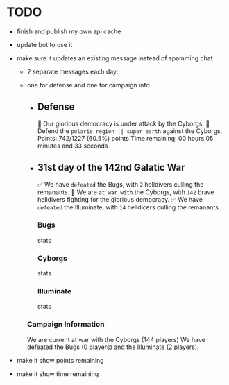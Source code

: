 # TODO

-   finish and publish my own api cache
-   update bot to use it
-   make sure it updates an existing message instead of spamming chat

    -   2 separate messages each day:
    -   one for defense and one for campaign info

        -   ## Defense

            🚨 Our glorious democracy is under attack by the Cyborgs. 🚨
            Defend the `polaris region || super earth` against the Cyborgs.
            Points: 742/1227 (60.5%) points
            Time remaining: 00 hours 05 minutes and 33 seconds

        -   ## 31st day of the 142nd Galatic War

            ✅ We have `defeated` the Bugs, with `2` helldivers culling the remanants.
            🚨 We are `at war with` the Cyborgs, with `142` brave helldivers fighting for the glorious democracy.
            ✅ We have `defeated` the Illuminate, with `14` helldicers culling the remanants.

            ### Bugs

            stats

            ### Cyborgs

            stats

            ### Illuminate

            stats

        ### Campaign Information

        We are current at war with the Cyborgs (144 players)
        We have defeated the Bugs (0 players) and the Illuminate (2 players).

-   make it show points remaining
-   make it show time remaining

